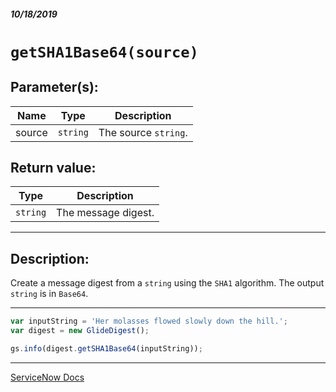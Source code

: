 ##### 10/18/2019
# `getSHA1Base64(source)`

## Parameter(s):
| Name | Type | Description |
|---|---|---|
| source | `string` | The source `string`. |

## Return value:
| Type | Description |
|---|---|
| `string` | The message digest. |

---

## Description:
Create a message digest from a `string` using the `SHA1` algorithm.  The output `string` is in `Base64`.

---

```js
var inputString = 'Her molasses flowed slowly down the hill.';
var digest = new GlideDigest();

gs.info(digest.getSHA1Base64(inputString));
```

---

[ServiceNow Docs](https://developer.servicenow.com/app.do#!/api_doc?v=newyork&id=r_GDOC-getElement_S_E)
